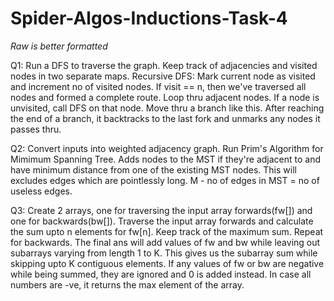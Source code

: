 # Spider-Algos-Inductions-Task-4
*Raw is better formatted*

Q1:
Run a DFS to traverse the graph.
  Keep track of adjacencies and visited nodes in two separate maps.
  Recursive  DFS:
    Mark current node as visited and increment no of visited nodes.
    If visit == n, then we've traversed all nodes and formed a complete route.
    Loop thru adjacent nodes.
      If a node is unvisited, call DFS on that node. Move thru a branch like this.
      After reaching the end of a branch, it backtracks to the last fork and unmarks any nodes it passes thru.

Q2:
Convert inputs into weighted adjacency graph.
Run Prim's Algorithm for Mimimum Spanning Tree.
  Adds nodes to the MST if they're adjacent to and have minimum distance from one of the existing MST nodes. This will excludes edges which are pointlessly long.
M - no of edges in MST = no of useless edges.

Q3:
Create 2 arrays, one for traversing the input array forwards(fw[]) and one for backwards(bw[]).
Traverse the input array forwards and calculate the sum upto n elements for fw[n].
Keep track of the maximum sum.
Repeat for backwards.
The final ans will add values of fw and bw while leaving out subarrays varying from length 1 to K. This gives us the subarray sum while skipping upto K contiguous elements. 
  If any values of fw or bw are negative while being summed, they are ignored and 0 is added instead.
In case all numbers are -ve, it returns the max element of the array.  
